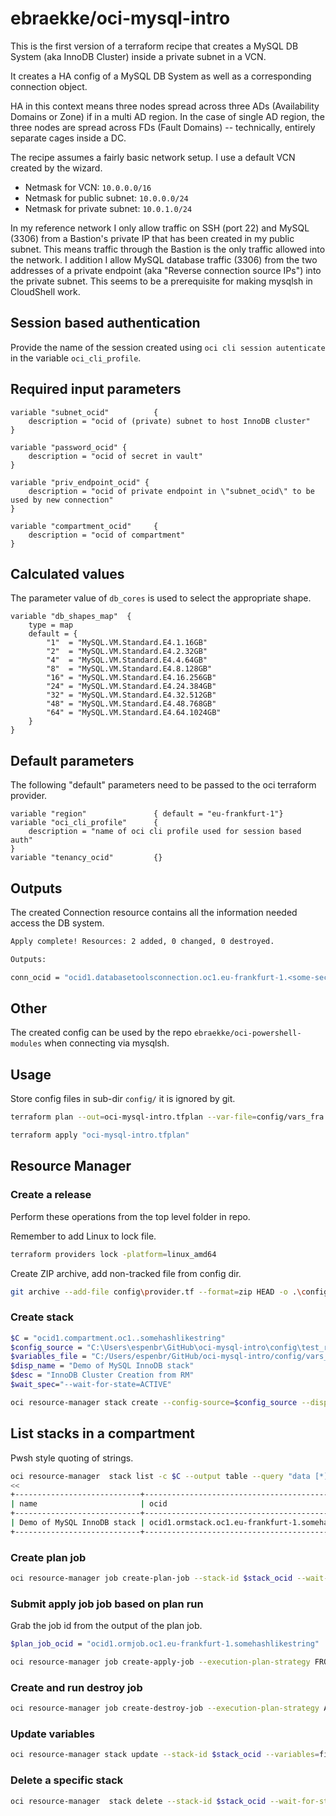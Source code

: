 # ebraekke/oci-mysql-intro

This is the first version of a terraform recipe that creates a MySQL DB System (aka InnoDB Cluster) inside a 
private subnet in a VCN. 

It creates a HA config of a MySQL DB System as well as a corresponding connection object. 

HA in this context means three nodes spread across three ADs (Availability Domains or Zone) if in a multi AD region.
In the case of single AD region, the three nodes are spread across FDs (Fault Domains) -- technically, entirely separate cages inside a DC.   

The recipe assumes a fairly basic network setup. 
I use a default VCN created by the wizard. 
* Netmask for VCN: `10.0.0.0/16`
* Netmask for public subnet: `10.0.0.0/24`
* Netmask for private subnet: `10.0.1.0/24`

In my reference network I only allow traffic on SSH (port 22) and MySQL (3306) from a Bastion's private IP that 
has been created in my public subnet. This means traffic through the Bastion is the only traffic allowed into the network. 
I addition I allow MySQL database traffic (3306) from the two addresses of a private endpoint (aka "Reverse connection source IPs")
into the private subnet. This seems to be a prerequisite for making mysqlsh in CloudShell work.   

## Session based authentication 

Provide the name of the session created using `oci cli session autenticate` in the variable `oci_cli_profile`. 

## Required input parameters 

```hcl
variable "subnet_ocid"          {
    description = "ocid of (private) subnet to host InnoDB cluster"
}

variable "password_ocid" {
    description = "ocid of secret in vault"  
}

variable "priv_endpoint_ocid" {
    description = "ocid of private endpoint in \"subnet_ocid\" to be used by new connection" 
}

variable "compartment_ocid"     {
    description = "ocid of compartment"
}
```

## Calculated values

The parameter value of `db_cores` is used to select the appropriate shape.

```hcl
variable "db_shapes_map"  {
    type = map
    default = {
        "1"  = "MySQL.VM.Standard.E4.1.16GB"
        "2"  = "MySQL.VM.Standard.E4.2.32GB"
        "4"  = "MySQL.VM.Standard.E4.4.64GB"
        "8"  = "MySQL.VM.Standard.E4.8.128GB"
        "16" = "MySQL.VM.Standard.E4.16.256GB"
        "24" = "MySQL.VM.Standard.E4.24.384GB"
        "32" = "MySQL.VM.Standard.E4.32.512GB"
        "48" = "MySQL.VM.Standard.E4.48.768GB"
        "64" = "MySQL.VM.Standard.E4.64.1024GB"
    }
}
```

## Default parameters

The following "default" parameters need to be passed to the oci terraform provider.

```hcl
variable "region"               { default = "eu-frankfurt-1"}
variable "oci_cli_profile"      { 
    description = "name of oci cli profile used for session based auth"
}
variable "tenancy_ocid"         {}
```

## Outputs

The created Connection resource contains all the information needed access the DB  system.

```bash
Apply complete! Resources: 2 added, 0 changed, 0 destroyed.

Outputs:

conn_ocid = "ocid1.databasetoolsconnection.oc1.eu-frankfurt-1.<some-secret-string>"
```


## Other 

The created config can be used by the repo `ebraekke/oci-powershell-modules` when connecting via mysqlsh.

## Usage

Store config files in sub-dir `config/` it is ignored by git.

```bash
terraform plan --out=oci-mysql-intro.tfplan --var-file=config/vars_fra.tfvars

terraform apply "oci-mysql-intro.tfplan"
```

## Resource Manager

### Create a release

Perform these operations from the top level folder in repo.

Remember to add Linux to lock file.
```bash
terraform providers lock -platform=linux_amd64
```

Create ZIP archive, add non-tracked file from config dir.
```bash
git archive --add-file config\provider.tf --format=zip HEAD -o .\config\test_rel.zip
```

### Create stack

```bash
$C = "ocid1.compartment.oc1..somehashlikestring"
$config_source = "C:\Users\espenbr\GitHub\oci-mysql-intro\config\test_rel.zip"
$variables_file = "C:/Users/espenbr/GitHub/oci-mysql-intro/config/vars_fra.json"
$disp_name = "Demo of MySQL InnoDB stack"
$desc = "InnoDB Cluster Creation from RM"
$wait_spec="--wait-for-state=ACTIVE"

oci resource-manager stack create --config-source=$config_source --display-name="$disp_name" --description="$desc" --variables=file://$variables_file -c $C --terraform-version=1.2.x $wait_spec
```

## List stacks in a compartment

Pwsh style quoting of strings. 

```bash
oci resource-manager  stack list -c $C --output table --query "data [*].{`"ocid`":`"id`", `"name`":`"display-name`"}"
<<
+----------------------------+------------------------------------------------------------------------------------------------+
| name                       | ocid                                                                                           |
+----------------------------+------------------------------------------------------------------------------------------------+
| Demo of MySQL InnoDB stack | ocid1.ormstack.oc1.eu-frankfurt-1.somehashlikestring                                           |
+----------------------------+------------------------------------------------------------------------------------------------+
```

### Create plan job

```bash
oci resource-manager job create-plan-job --stack-id $stack_ocid --wait-for-state=SUCCEEDED --wait-interval-seconds=10
```

### Submit apply job job based on plan run 

Grab the job id from the output of the plan job.  

```bash
$plan_job_ocid = "ocid1.ormjob.oc1.eu-frankfurt-1.somehashlikestring"

oci resource-manager job create-apply-job --execution-plan-strategy FROM_PLAN_JOB_ID --stack-id $stack_ocid --wait-for-state SUCCEEDED --wait-interval-seconds 10 --execution-plan-job-id $plan_job_ocid
```

### Create and run destroy job 

```bash
oci resource-manager job create-destroy-job --execution-plan-strategy AUTO_APPROVED  --stack-id $stack_ocid --wait-for-state SUCCEEDED --wait-interval-seconds 10
```

### Update variables 

```bash
oci resource-manager stack update --stack-id $stack_ocid --variables=file://C:/Users/espenbr/GitHub/oci-adb-intro/config/vars_fra.json
```

### Delete a specific stack 

```bash
oci resource-manager  stack delete --stack-id $stack_ocid --wait-for-state DELETED --wait-interval-seconds 10
```
